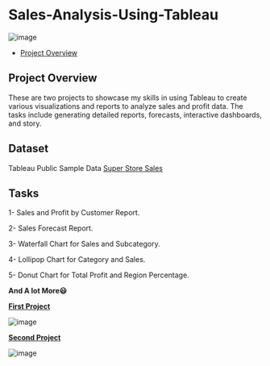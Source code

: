 # Sales-Analysis-Using-Tableau

![image](https://github.com/user-attachments/assets/047d32b9-9889-4b9e-b6ba-fa22d515452d)

- [Project Overview](Project-OverView)

## Project Overview
These are two projects to showcase my skills in using Tableau to create various visualizations and reports to analyze sales and profit data. The tasks include generating detailed reports, forecasts, interactive dashboards, and story.

## Dataset

Tableau Public Sample Data [Super Store Sales](https://public.tableau.com/app/sample-data/sample_-_superstore.xls)

## Tasks

1- Sales and Profit by Customer Report.

2- Sales Forecast Report.

3- Waterfall Chart for Sales and Subcategory.

4- Lollipop Chart for Category and Sales.

5- Donut Chart for Total Profit and Region Percentage.

**And A lot More😃**

[**First Project**](https://public.tableau.com/views/Super-StoreDashboard_17207179671810/SuperStoreDashboard?:language=en-US&:sid=&:redirect=auth&:display_count=n&:origin=viz_share_link)

![image](https://github.com/user-attachments/assets/26783ebc-b1a5-4bc4-b17d-c3976d99cd08)


[**Second Project**](https://public.tableau.com/views/SalesDashboard_17190469700260/Dashboard1?:language=en-US&:sid=&:redirect=auth&:display_count=n&:origin=viz_share_link)

![image](https://github.com/user-attachments/assets/ac59aa09-8f24-4b43-8598-665c55e485a0)
